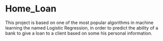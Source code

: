 # Home_Loan 

This project is based on one of the most popular algorithms in machine learning the named Logistic Regression, in order to predict the ability of a bank  to give a loan to a client based on some his personal information.
